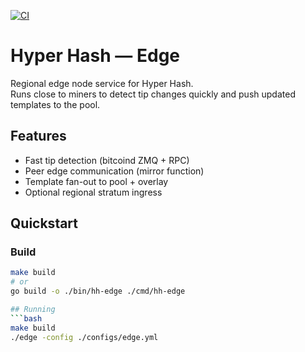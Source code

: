 [![CI](https://github.com/hyperhash-org/hyperhash-edge/actions/workflows/ci.yml/badge.svg?branch=main)](https://github.com/hyperhash-org/hyperhash-edge/actions/workflows/ci.yml)

# Hyper Hash — Edge

Regional edge node service for Hyper Hash.  
Runs close to miners to detect tip changes quickly and push updated templates to the pool.

## Features
- Fast tip detection (bitcoind ZMQ + RPC)
- Peer edge communication (mirror function)
- Template fan-out to pool + overlay
- Optional regional stratum ingress

## Quickstart

### Build
```bash
make build
# or
go build -o ./bin/hh-edge ./cmd/hh-edge

## Running
```bash
make build
./edge -config ./configs/edge.yml

